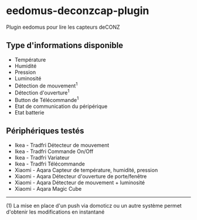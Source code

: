# eedomus-deconzcap-plugin

Plugin eedomus pour lire les capteurs deCONZ

## Type d'informations disponible

* Température
* Humidité
* Pression
* Luminosité
* Détection de mouvement<sup>1</sup>
* Détection d'ouverture<sup>1</sup>
* Button de Télécommande<sup>1</sup>
* Etat de communication du péripérique
* Etat batterie


## Périphériques testés 

* Ikea - Tradfri Détecteur de mouvement
* Ikea - Tradfri Commande On/Off
* Ikea - Tradfri Variateur
* Ikea - Tradfri Télécommande
* Xiaomi - Aqara Capteur de température, humidité, pression
* Xiaomi - Aqara Détecteur d'ouverture de porte/fenêtre
* Xiaomi - Aqara Détecteur de mouvement + luminosité
* Xiaomi - Aqara Magic Cube

***
(1) La mise en place d'un push via domoticz ou un autre système permet d'obtenir les modifications en instantané

